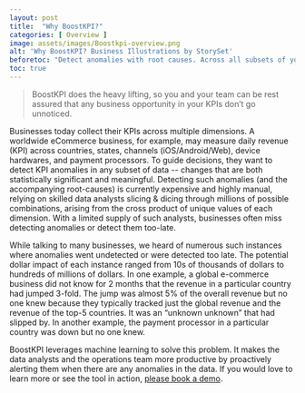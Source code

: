 ```yaml
---
layout: post
title:  "Why BoostKPI?"
categories: [ Overview ]
image: assets/images/Boostkpi-overview.png
alt: 'Why BoostKPI? Business Illustrations by StorySet'
beforetoc: "Detect anomalies with root causes. Across all subsets of your data."
toc: true
---
```

>BoostKPI does the heavy lifting, so you and your team can be rest assured that any business opportunity in your KPIs don’t go unnoticed.


Businesses today collect their KPIs across multiple dimensions. A worldwide eCommerce business, for example, may measure daily revenue (KPI) across countries, states, channels (iOS/Android/Web), device hardwares, and payment processors. To guide decisions, they want to detect KPI anomalies in any subset of data -- changes that are both statistically significant and meaningful. Detecting such anomalies (and the accompanying root-causes) is currently expensive and highly manual, relying on skilled data analysts slicing & dicing through millions of possible combinations, arising from the cross product of unique values of each dimension. With a limited supply of such analysts, businesses often miss detecting anomalies or detect them too-late.

While talking to many businesses, we heard of numerous such instances where anomalies went undetected or were detected too late. The potential dollar impact of each instance ranged from 10s of thousands of dollars to hundreds of millions of dollars. In one example, a global e-commerce business did not know for 2 months that the revenue in a particular country had jumped 3-fold. The jump was almost 5% of the overall revenue but no one knew because they typically tracked just the global revenue and the revenue of the top-5 countries. It was an “unknown unknown” that had slipped by. In another example, the payment processor in a particular country was down but no one knew.

BoostKPI leverages machine learning to solve this problem. It makes the data analysts and the operations team more productive by proactively alerting them when there are any anomalies in the data. If you would love to learn more or see the tool in action, <a href="https://boostkpi.com?utm_source=blog" target="_blank">please book a demo</a>.

